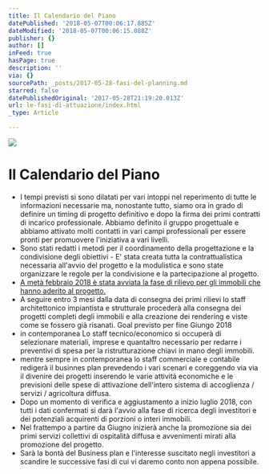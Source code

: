 ```yaml
---
title: Il Calendario del Piano
datePublished: '2018-05-07T00:06:17.885Z'
dateModified: '2018-05-07T00:06:15.088Z'
publisher: {}
author: []
inFeed: true
hasPage: true
description: ''
via: {}
sourcePath: _posts/2017-05-28-fasi-del-planning.md
starred: false
datePublishedOriginal: '2017-05-28T21:19:20.013Z'
url: le-fasi-di-attuazione/index.html
_type: Article

---
```

![](https://imgflo.herokuapp.com/graph/2b2431f8e7ba7b0/e122ca96c1ace9d00ce34139a57faeba/croprotate.jpg?cropheight=4656&cropwidth=2619&degrees=0&input=https%3A%2F%2Fthe-grid-user-content.s3-us-west-2.amazonaws.com%2Fe2a0a1dd-fc2c-4504-9765-ac410852fe5f.jpg&x=0&y=0)

# Il Calendario del Piano

* I tempi previsti si sono dilatati per vari intoppi nel reperimento di tutte le informazioni necessarie ma, nonostante tutto, siamo ora in grado di definire un timing di progetto definitivo e dopo la firma dei primi contratti di incarico professionale. Abbiamo definito il gruppo progettuale e abbiamo attivato molti contatti in vari campi professionali per essere pronti per promuovere l'iniziativa a vari livelli.
* Sono stati redatti i metodi per il coordinamento della progettazione e la condivisione degli obiettivi - E' stata creata tutta la contrattualistica necessaria all'avvio del progetto e la modulistica e sono state organizzare le regole per la condivisione e la partecipazione al progetto.
* [A metà febbraio 2018 è stata avviata la fase di rilievo per gli immobili che hanno aderito al progetto.][0]
* A seguire entro 3 mesi dalla data di consegna dei primi rilievi lo staff architettonico impiantista e strutturale procederà alla consegna dei progetti completi degli immobili e alla creazione dei rendering e viste come se fossero già risanati. Goal previsto per fine Giungo 2018
* in contemporanea Lo staff tecnico/economico si occuperà di selezionare materiali, imprese e quantaltro necessario per redarre i preventivi di spesa per la ristrutturazione chiavi in mano degli immobili.
* mentre sempre in contemporanea lo staff commerciale e contabile redigerà il businnes plan prevedendo i vari scenari e coreggendo via via il divenire dei progetti inserendo le varie attività economiche e le previsioni delle spese di attivazione dell'intero sistema di accoglienza / servizi / agricoltura diffusa.
* Dopo un momento di verifica e aggiustamento a inizio luglio 2018, con tutti i dati confermati si darà l'avvio alla fase di ricerca degli investitori e dei potenziali acquirenti di porzioni o interi immobili.
* Nel frattempo a partire da Giugno inizierà anche la promozione sia dei primi servizi collettivi di ospitalità diffusa e avvenimenti mirati alla promozione del progetto.
* Sarà la bontà del Business plan e l'interesse suscitato negli investitori a scandire le successive fasi di cui vi daremo conto non appena possibile.

[0]: https://m.facebook.com/events/109359109749226?view=permalink&id=109359116415892 "Evento"